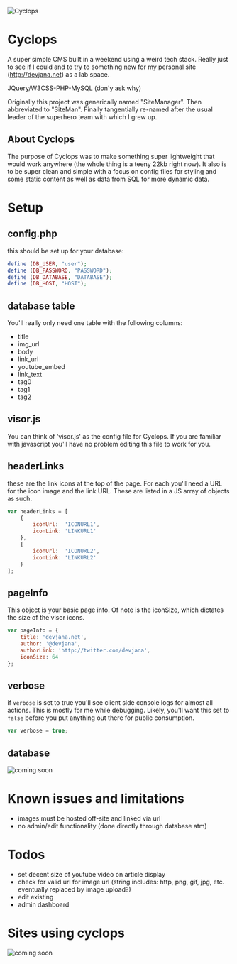 
![Cyclops](http://static.srcdn.com/wp-content/uploads/cyclops-x-man.jpg)

Cyclops
=======

A super simple CMS built in a weekend using a weird tech stack. Really just to see if I could and to try to something new for my personal site (http://devjana.net) as a lab space.

JQuery/W3CSS-PHP-MySQL (don'y ask why)

Originally this project was generically named "SiteManager". Then abbreviated to "SiteMan". Finally tangentially re-named after the usual leader of the superhero team with which I grew up.

About Cyclops
-------------
The purpose of Cyclops was to make something super lightweight that would work anywhere (the whole thing is a teeny 22kb right now). It also is to be super clean and simple with a focus on config files for styling and some static content as well as data from SQL for more dynamic data.

Setup
=====
config.php
----------
this should be set up for your database:

``` php
define (DB_USER, "user");
define (DB_PASSWORD, "PASSWORD");
define (DB_DATABASE, "DATABASE");
define (DB_HOST, "HOST");
```

database table
--------------
You'll really only need one table with the following columns:
* title
* img_url
* body
* link_url
* youtube_embed
* link_text
* tag0
* tag1
* tag2

visor.js
--------
You can think of 'visor.js' as the config file for Cyclops. If you are familiar with javascript you'll have no problem editing this file to work for you.

headerLinks
------------
these are the link icons at the top of the page. For each you'll need a URL for the icon image and the link URL. These are listed in a JS array of objects as such.

```javascript
var headerLinks = [
    {
        iconUrl:  'ICONURL1',
        iconLink: 'LINKURL1'
    },
    {
        iconUrl:  'ICONURL2',
        iconLink: 'LINKURL2'
    }
];
```

pageInfo
--------
This object is your basic page info. Of note is the iconSize, which dictates the size of the visor icons.

```javascript
var pageInfo = {
    title: 'devjana.net',
    author: '@devjana',
    authorLink: 'http://twitter.com/devjana',
    iconSize: 64
};
```

verbose
-------
if ```verbose``` is set to true you'll see client side console logs for almost all actions. This is mostly for me while debugging. Likely, you'll want this set to ```false``` before you put anything out there for public consumption.

```javascript
var verbose = true;
```

database
--------
![coming soon](http://i0.kym-cdn.com/photos/images/facebook/000/117/012/tumblr_lj57goZvBh1qdjdp1o1_500.jpg)

Known issues and limitations
=============================
* images must be hosted off-site and linked via url
* no admin/edit functionality (done directly through database atm)

Todos
=====
* set decent size of youtube video on article display
* check for valid url for image url (string includes: http, png, gif, jpg, etc. eventually replaced by image upload?)
* edit existing
* admin dashboard

Sites using cyclops
===================
![coming soon](http://i0.kym-cdn.com/photos/images/facebook/000/117/012/tumblr_lj57goZvBh1qdjdp1o1_500.jpg)
